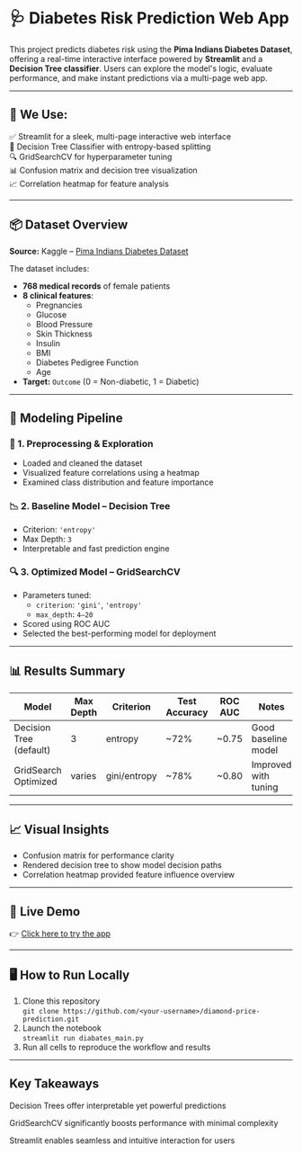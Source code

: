 # 🩺 Diabetes Risk Prediction Web App

This project predicts diabetes risk using the **Pima Indians Diabetes Dataset**, offering a real-time interactive interface powered by **Streamlit** and a **Decision Tree classifier**. Users can explore the model's logic, evaluate performance, and make instant predictions via a multi-page web app.

---

## 🔧 We Use:

✅ Streamlit for a sleek, multi-page interactive web interface  
🧠 Decision Tree Classifier with entropy-based splitting  
🔍 GridSearchCV for hyperparameter tuning  
📊 Confusion matrix and decision tree visualization  
📈 Correlation heatmap for feature analysis  

---

## 📦 Dataset Overview

**Source:** Kaggle – [Pima Indians Diabetes Dataset](https://www.kaggle.com/datasets/uciml/pima-indians-diabetes-database)

The dataset includes:

- **768 medical records** of female patients  
- **8 clinical features**:
  - Pregnancies  
  - Glucose  
  - Blood Pressure  
  - Skin Thickness  
  - Insulin  
  - BMI  
  - Diabetes Pedigree Function  
  - Age  
- **Target:** `Outcome` (0 = Non-diabetic, 1 = Diabetic)

---

## 🧠 Modeling Pipeline

### 📌 1. Preprocessing & Exploration

- Loaded and cleaned the dataset  
- Visualized feature correlations using a heatmap  
- Examined class distribution and feature importance  

### 📉 2. Baseline Model – Decision Tree

- Criterion: `'entropy'`  
- Max Depth: `3`  
- Interpretable and fast prediction engine  

### 🔍 3. Optimized Model – GridSearchCV

- Parameters tuned:
  - `criterion`: `'gini'`, `'entropy'`  
  - `max_depth`: `4–20`  
- Scored using ROC AUC  
- Selected the best-performing model for deployment  

---

## 📊 Results Summary

| Model                   | Max Depth | Criterion | Test Accuracy | ROC AUC | Notes                    |
|------------------------|-----------|-----------|----------------|---------|--------------------------|
| Decision Tree (default)| 3         | entropy   | ~72%           | ~0.75   | Good baseline model      |
| GridSearch Optimized   | varies    | gini/entropy | ~78%       | ~0.80   | Improved with tuning     |

---

## 📈 Visual Insights

- Confusion matrix for performance clarity  
- Rendered decision tree to show model decision paths  
- Correlation heatmap provided feature influence overview  

---

## 🚀 Live Demo

👉 [Click here to try the app](https://share.streamlit.io/aarshdesai-ds/diabetes-prediction/main/app.py)

---

## 🖥️ How to Run Locally

1. Clone this repository  
   `git clone https://github.com/<your-username>/diamond-price-prediction.git`
2. Launch the notebook  
   `streamlit run diabates_main.py`
3. Run all cells to reproduce the workflow and results


---



## Key Takeaways
Decision Trees offer interpretable yet powerful predictions

GridSearchCV significantly boosts performance with minimal complexity

Streamlit enables seamless and intuitive interaction for users
